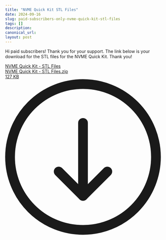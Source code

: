 ```yaml
---
title: "NVME Quick Kit STL Files"
date: 2024-09-16
slug: paid-subscribers-only-nvme-quick-kit-stl-files
tags: []
description: 
canonical_url: 
layout: post
---
```

<p>Hi paid subscribers!  Thank you for your support.  The link below is your download for the STL files for the NVME Quick Kit.  Thank you!</p><div class="kg-card kg-file-card"><a class="kg-file-card-container" href="__GHOST_URL__/content/files/2024/09/NVME-Quick-Kit---STL-Files-1.zip" title="Download" download=""><div class="kg-file-card-contents"><div class="kg-file-card-title">NVME Quick Kit - STL Files</div><div class="kg-file-card-caption"></div><div class="kg-file-card-metadata"><div class="kg-file-card-filename">NVME Quick Kit - STL Files.zip</div><div class="kg-file-card-filesize">127 KB</div></div></div><div class="kg-file-card-icon"><svg viewBox="0 0 24 24"><defs><style>.a{fill:none;stroke:currentColor;stroke-linecap:round;stroke-linejoin:round;stroke-width:1.5px;}</style></defs><title>download-circle</title><polyline class="a" points="8.25 14.25 12 18 15.75 14.25"></polyline><line class="a" x1="12" y1="6.75" x2="12" y2="18"></line><circle class="a" cx="12" cy="12" r="11.25"></circle></svg></div></a></div>
